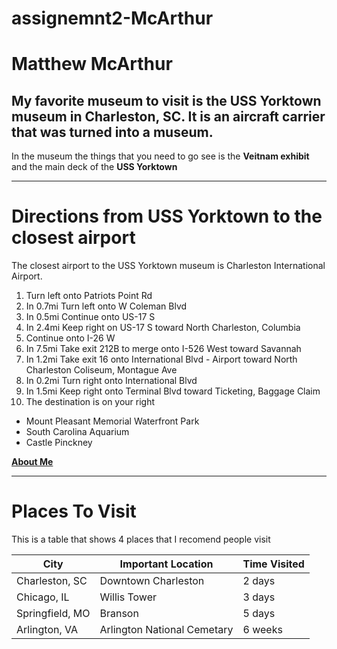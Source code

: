 # assignemnt2-McArthur

# Matthew McArthur

## My favorite museum to visit is the USS Yorktown museum in Charleston, SC. It is an aircraft carrier that was turned into a museum.

In the museum the things that you need to go see is the **Veitnam exhibit** and the main deck of the **USS Yorktown**

---

# Directions from USS Yorktown to the closest airport
The closest airport to the USS Yorktown museum is Charleston International Airport.

1. Turn left onto Patriots Point Rd
2. In 0.7mi Turn left onto W Coleman Blvd
3. In 0.5mi Continue onto US-17 S
4. In 2.4mi Keep right on US-17 S toward North Charleston, Columbia
5. Continue onto I-26 W
6. In 7.5mi Take exit 212B to merge onto I-526 West toward Savannah
7. In 1.2mi Take exit 16 onto International Blvd - Airport toward North Charleston Coliseum, Montague Ave
8. In 0.2mi Turn right onto International Blvd
9. In 1.5mi Keep right onto Terminal Blvd toward Ticketing, Baggage Claim
10. The destination is on your right

* Mount Pleasant Memorial Waterfront Park
* South Carolina Aquarium 
* Castle Pinckney

**[About Me](AboutMe.md)**

---
# Places To Visit

This is a table that shows 4 places that I recomend people visit

| City | Important Location | Time Visited |
| --- | --- | --- | 
| Charleston, SC | Downtown Charleston | 2 days |
| Chicago, IL | Willis Tower | 3 days |
| Springfield, MO | Branson | 5 days |
| Arlington, VA | Arlington National Cemetary | 6 weeks |